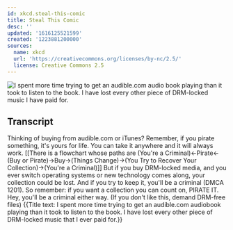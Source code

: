 ```yaml
---
id: xkcd.steal-this-comic
title: Steal This Comic
desc: ''
updated: '1616125521599'
created: '1223881200000'
sources:
  name: xkcd
  url: 'https://creativecommons.org/licenses/by-nc/2.5/'
  license: Creative Commons 2.5
---
```

![I spent more time trying to get an audible.com audio book playing than it took to listen to the book.  I have lost every other piece of DRM-locked music I have paid for.](https://imgs.xkcd.com/comics/steal_this_comic.png)

## Transcript
Thinking of buying from audible.com or iTunes?
Remember, if you pirate something, it's yours for life.  You can take it anywhere and it will always work.
[[There is a flowchart whose paths are (You're a Criminal)<-Pirate<-(Buy or Pirate)->Buy->(Things Change)->(You Try to Recover Your Collection)->(You're a Criminal)]]
But if you buy DRM-locked media, and you ever switch operating systems or new technology comes along, your collection could be lost.
And if you try to keep it, you'll be a criminal (DMCA 1201).
So remember: if you want a collection you can count on, PIRATE IT.
Hey, you'll be a criminal either way.
(If you don't like this, demand DRM-free files)
{{Title text: I spent more time trying to get an audible.com audiobook playing than it took to listen to the book.  I have lost every other piece of DRM-locked music that I ever paid for.}}
